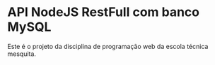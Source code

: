 # API NodeJS RestFull com banco MySQL

Este é o projeto da disciplina de programação web da escola técnica mesquita.
